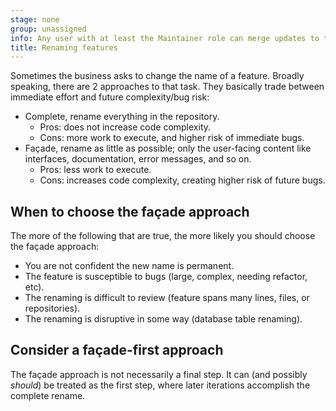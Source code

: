 ```yaml
---
stage: none
group: unassigned
info: Any user with at least the Maintainer role can merge updates to this content. For details, see https://docs.gitlab.com/ee/development/development_processes.html#development-guidelines-review.
title: Renaming features
---
```


Sometimes the business asks to change the name of a feature. Broadly speaking, there are 2 approaches to that task. They basically trade between immediate effort and future complexity/bug risk:

- Complete, rename everything in the repository.
  - Pros: does not increase code complexity.
  - Cons: more work to execute, and higher risk of immediate bugs.
- Façade, rename as little as possible; only the user-facing content like interfaces,
  documentation, error messages, and so on.
  - Pros: less work to execute.
  - Cons: increases code complexity, creating higher risk of future bugs.

## When to choose the façade approach

The more of the following that are true, the more likely you should choose the façade approach:

- You are not confident the new name is permanent.
- The feature is susceptible to bugs (large, complex, needing refactor, etc).
- The renaming is difficult to review (feature spans many lines, files, or repositories).
- The renaming is disruptive in some way (database table renaming).

## Consider a façade-first approach

The façade approach is not necessarily a final step. It can (and possibly *should*) be treated as the first step, where later iterations accomplish the complete rename.

